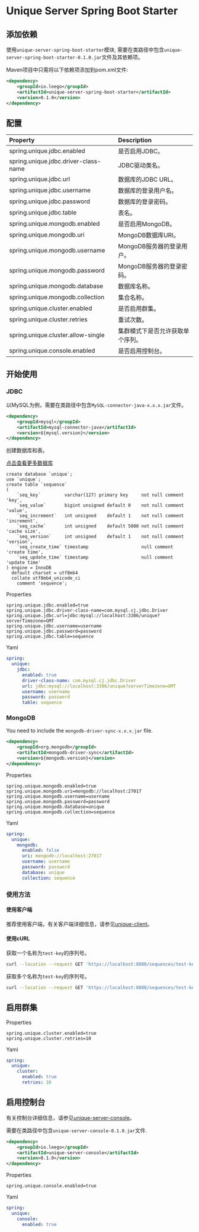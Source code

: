 # Unique Server Spring Boot Starter

## 添加依赖

使用`unique-server-spring-boot-starter`模块, 需要在类路径中包含`unique-server-spring-boot-starter-0.1.0.jar`文件及其依赖项。

Maven项目中只需将以下依赖项添加到pom.xml文件:

```xml
<dependency>
    <groupId>io.leego</groupId>
    <artifactId>unique-server-spring-boot-starter</artifactId>
    <version>0.1.0</version>
</dependency>
```
## 配置

|Property|Description|
|:-|:-|
|spring.unique.jdbc.enabled|是否启用JDBC。|
|spring.unique.jdbc.driver-class-name|JDBC驱动类名。|
|spring.unique.jdbc.url|数据库的JDBC URL。|
|spring.unique.jdbc.username|数据库的登录用户名。|
|spring.unique.jdbc.password|数据库的登录密码。|
|spring.unique.jdbc.table|表名。|
|spring.unique.mongodb.enabled|是否启用MongoDB。|
|spring.unique.mongodb.uri|MongoDB数据库URI。|
|spring.unique.mongodb.username|MongoDB服务器的登录用户。|
|spring.unique.mongodb.password|MongoDB服务器的登录密码。|
|spring.unique.mongodb.database|数据库名称。|
|spring.unique.mongodb.collection|集合名称。|
|spring.unique.cluster.enabled|是否启用群集。|
|spring.unique.cluster.retries|重试次数。|
|spring.unique.cluster.allow-single|集群模式下是否允许获取单个序列。|
|spring.unique.console.enabled|是否启用控制台。|

## 开始使用

### JDBC

以MySQL为例，需要在类路径中包含`MySQL-connector-java-x.x.x.jar`文件。

```xml
<dependency>
    <groupId>mysql</groupId>
    <artifactId>mysql-connector-java</artifactId>
    <version>${mysql.version}</version>
</dependency>
```

创建数据库和表。

[点击查看更多数据库](../../resources/jdbc)

```mysql
create database `unique`;
use `unique`;
create table `sequence`
(
    `seq_key`         varchar(127) primary key     not null comment 'key',
    `seq_value`       bigint unsigned default 0    not null comment 'value',
    `seq_increment`   int unsigned    default 1    not null comment 'increment',
    `seq_cache`       int unsigned    default 5000 not null comment 'cache size',
    `seq_version`     int unsigned    default 1    not null comment 'version',
    `seq_create_time` timestamp                    null comment 'create time',
    `seq_update_time` timestamp                    null comment 'update time'
) engine = InnoDB
  default charset = utf8mb4
  collate utf8mb4_unicode_ci
    comment 'sequence';
```

Properties

```properties
spring.unique.jdbc.enabled=true
spring.unique.jdbc.driver-class-name=com.mysql.cj.jdbc.Driver
spring.unique.jdbc.url=jdbc:mysql://localhost:3306/unique?serverTimezone=GMT
spring.unique.jdbc.username=username
spring.unique.jdbc.password=password
spring.unique.jdbc.table=sequence
```

Yaml

```yaml
spring:
  unique:
    jdbc:
      enabled: true
      driver-class-name: com.mysql.cj.jdbc.Driver
      url: jdbc:mysql://localhost:3306/unique?serverTimezone=GMT
      username: username
      password: password
      table: sequence
```

### MongoDB

You need to include the `mongodb-driver-sync-x.x.x.jar` file.

```xml
<dependency>
    <groupId>org.mongodb</groupId>
    <artifactId>mongodb-driver-sync</artifactId>
    <version>${mongodb.version}</version>
</dependency>
```

Properties

```properties
spring.unique.mongodb.enabled=true
spring.unique.mongodb.uri=mongodb://localhost:27017
spring.unique.mongodb.username=username
spring.unique.mongodb.password=password
spring.unique.mongodb.database=unique
spring.unique.mongodb.collection=sequence
```

Yaml

```yaml
spring:
  unique:
    mongodb:
      enabled: false
      uri: mongodb://localhost:27017
      username: username
      password: password
      database: unique
      collection: sequence
```
### 使用方法

#### 使用客户端

推荐使用客户端，有关客户端详细信息，请参见[unique-client](UNIQUE_CLIENT.ZH_CN.md)。

#### 使用cURL

获取一个名称为`test-key`的序列号。

```bash
curl --location --request GET 'https://localhost:8080/sequences/test-key' --header 'Content-Type: application/json'
```

获取多个名称为`test-key`的序列号。

```bash
curl --location --request GET 'https://localhost:8080/sequences/test-key/segments?size=10' --header 'Content-Type: application/json'
```

## 启用群集
   
Properties

```properties
spring.unique.cluster.enabled=true
spring.unique.cluster.retries=10
```

Yaml

```yaml
spring:
  unique:
    cluster:
      enabled: true
      retries: 10
```

## 启用控制台

有关控制台详细信息，请参见[unique-server-console](UNIQUE_SERVER_CONSOLE.ZH_CN.md)。

需要在类路径中包含`unique-server-console-0.1.0.jar`文件.

```xml
<dependency>
    <groupId>io.leego</groupId>
    <artifactId>unique-server-console</artifactId>
    <version>0.1.0</version>
</dependency>
```

Properties

```properties
spring.unique.console.enabled=true
```

Yaml

```yaml
spring:
  unique:
    console:
      enabled: true
```